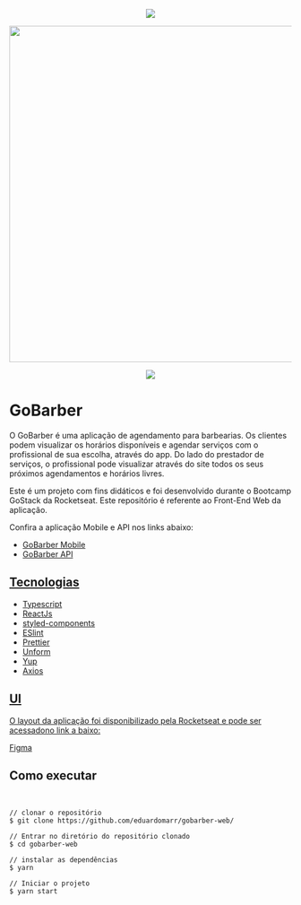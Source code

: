 <p align="center">
  <img src="(https://user-images.githubusercontent.com/24718475/89452152-96b57600-d733-11ea-9015-9ca7b552186d.png">
</p>
<p align="center">
  <img src="https://user-images.githubusercontent.com/24718475/89451251-4689e400-d732-11ea-98a6-f1b9a49a4e21.png" width=800 height=600>
</p>
<p align="center">
  <img src="https://user-images.githubusercontent.com/24718475/89451999-640b7d80-d733-11ea-98a9-d42b704af905.png">
</p>

<h1>GoBarber</h1>
<p>O GoBarber é uma aplicação de agendamento para barbearias. Os clientes podem visualizar os horários disponíveis e agendar serviços com o profissional de sua escolha, 
através do app. Do lado do prestador de serviços, o profissional pode visualizar através do site todos os seus próximos agendamentos e horários livres.</p>

<p>Este é um projeto com fins didáticos e foi desenvolvido durante o Bootcamp GoStack da Rocketseat. Este repositório é referente ao Front-End Web da aplicação.</p>

<p>Confira a aplicação Mobile e API nos links abaixo:</p>
<ul>
  <li><a href="https://github.com/eduardomarr/GoBarber-backend">GoBarber Mobile</a></li>
  <li><a href="https://github.com/eduardomarr/GoBarber-backend">GoBarber API</li>
</ul>

<h2>Tecnologias</h2>
<ul>
  <li>Typescript</li>
  <li>ReactJs</li>
  <li>styled-components</li>
  <li>ESlint</li>
  <li>Prettier</li>
  <li>Unform</li>
  <li>Yup</li>
  <li>Axios</li>
</ul>

<h2>UI</h2>
<p>O layout da aplicação foi disponibilizado pela Rocketseat e pode ser acessadono link a baixo:</p>

<a href="https://www.figma.com/file/BXCihtXXh9p37lGsENV614/GoBarber?node-id=34%3A1180">Figma</a>

<h2>Como executar</h2>
<pre>

    // clonar o repositório
    $ git clone https://github.com/eduardomarr/gobarber-web/
    
    // Entrar no diretório do repositório clonado
    $ cd gobarber-web

    // instalar as dependências
    $ yarn

    // Iniciar o projeto
    $ yarn start
</pre>

